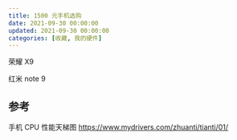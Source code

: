 ```yaml
---
title: 1500 元手机选购
date: 2021-09-30 00:00:00
updated: 2021-09-30 00:00:00
categories: [收藏, 我的硬件]
---
```


荣耀 X9

红米 note 9

## 参考

手机 CPU 性能天梯图
<https://www.mydrivers.com/zhuanti/tianti/01/>